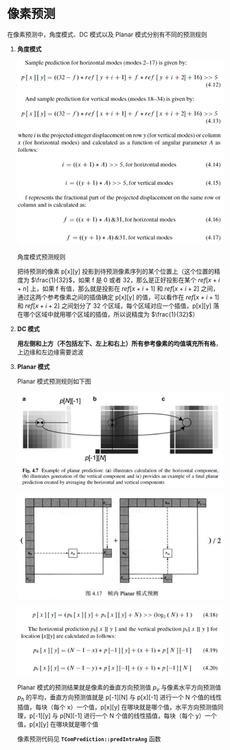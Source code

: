 # 像素预测

在像素预测中，角度模式、DC 模式以及 Planar 模式分别有不同的预测规则

1. **角度模式**

   ![%E5%83%8F%E7%B4%A0%E9%A2%84%E6%B5%8B%201663ac0299274402aedf550885e7c58f/Untitled.png](markdown_images/Untitled-1604935092873.png)

   角度模式预测规则

   把待预测的像素 p[x]\[y] 投影到待预测像素序列的某个位置上（这个位置的精度为 $\frac{1}{32}$，如果 f 是 0 或者 32，那么是正好投影在某个 $ref[x+i+n]$ 上，如果 f 有值，那么就是投影在 $ref[x+i+1]$ 和 $ref[x+i+2]$ 之间，通过这两个参考像素之间的插值确定 p[x]\[y] 的值，可以看作在 $ref[x+i+1]$ 和 $ref[x+i+2]$ 之间划分了 32 个区域，每个区域对应一个插值，p[x]\[y] 落在哪个区域中就用哪个区域的插值，所以说精度为 $\frac{1}{32}$）

2. **DC 模式**

   **用左侧和上方（不包括左下、左上和右上）所有参考像素的均值填充所有格**，上边缘和左边缘需要滤波

3. **Planar 模式**

   Planar 模式预测规则如下图

   ![%E5%83%8F%E7%B4%A0%E9%A2%84%E6%B5%8B%201663ac0299274402aedf550885e7c58f/Untitled%201.png](markdown_images/Untitled%201-1604935092873.png)

   ![%E5%83%8F%E7%B4%A0%E9%A2%84%E6%B5%8B%201663ac0299274402aedf550885e7c58f/Untitled%202.png](markdown_images/Untitled%202-1604935092873.png)

   ![%E5%83%8F%E7%B4%A0%E9%A2%84%E6%B5%8B%201663ac0299274402aedf550885e7c58f/Untitled%203.png](markdown_images/Untitled%203-1604935092873.png)

   

   Planar 模式的预测结果就是像素的垂直方向预测值 $p_v$ 与像素水平方向预测值 $p_h$ 的平均，垂直方向预测值就是 p[-1]\[N] 与 p[x]\[-1] 进行一个 N 个值的线性插值，每块（每个 x）一个值，p[x]\[y] 在哪块就是哪个值，水平方向预测值同理，p[-1]\[y] 与 p[N]\[-1]  进行一个 N 个值的线性插值，每块（每个 y）一个值，p[x]\[y] 在哪块就是哪个值
   
   像素预测代码见 **`TComPrediction::predIntraAng`** 函数